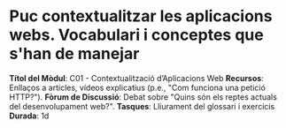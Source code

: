 # Puc contextualitzar les aplicacions webs. Vocabulari i conceptes que s'han de manejar

**Títol del Mòdul**: C01 - Contextualització d’Aplicacions Web
**Recursos**: Enllaços a articles, vídeos explicatius (p.e., "Com funciona una petició HTTP?").
**Fòrum de Discussió**: Debat sobre "Quins són els reptes actuals del desenvolupament web?".
**Tasques**: Lliurament del glossari i exercicis
**Durada**: 1d
